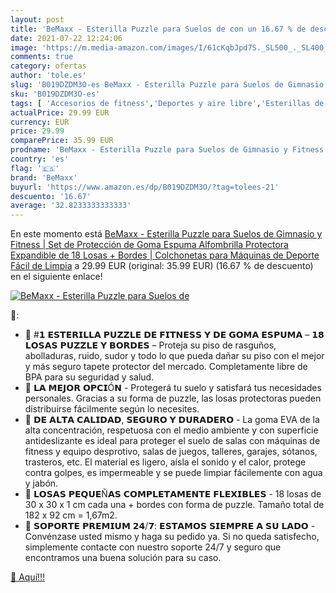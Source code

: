 ```yaml
---
layout: post
title: 'BeMaxx - Esterilla Puzzle para Suelos de con un 16.67 % de descuento'
date: 2021-07-22 12:24:06
image: 'https://m.media-amazon.com/images/I/61cKqbJpd7S._SL500_._SL400_.jpg'
comments: true
category: ofertas
author: 'tole.es'
slug: 'B019DZDM3O-es BeMaxx - Esterilla Puzzle para Suelos de Gimnasio y...'
sku: 'B019DZDM3O-es'
tags: [ 'Accesorios de fitness','Deportes y aire libre','Esterillas de ejercicios','Fitness y ejercicio','bemaxx','puzzle', ]
actualPrice: 29.99 EUR
currency: EUR
price: 29.99
comparePrice: 35.99 EUR
prodname: 'BeMaxx - Esterilla Puzzle para Suelos de Gimnasio y Fitness | Set de Protección de Goma Espuma  Alfombrilla Protectora Expandible de 18 Losas + Bordes | Colchonetas para Máquinas de Deporte  Fácil de Limpia'
country: 'es'
flag: '🇪🇸'
brand: 'BeMaxx'
buyurl: 'https://www.amazon.es/dp/B019DZDM3O/?tag=tolees-21'
descuento: '16.67'
average: '32.8233333333333'
---
```


En este momento está [BeMaxx - Esterilla Puzzle para Suelos de Gimnasio y Fitness | Set de Protección de Goma Espuma  Alfombrilla Protectora Expandible de 18 Losas + Bordes | Colchonetas para Máquinas de Deporte  Fácil de Limpia](https://www.amazon.es/dp/B019DZDM3O/?tag=tolees-21) a 29.99 EUR (original: 35.99 EUR) (16.67 %  de descuento) en el siguiente enlace!

[![BeMaxx - Esterilla Puzzle para Suelos de](https://m.media-amazon.com/images/I/61cKqbJpd7S._SL500_._SL400_.jpg)](https://www.amazon.es/dp/B019DZDM3O/?tag=tolees-21)

🔎:

- 💪 #𝟭 𝗘𝗦𝗧𝗘𝗥𝗜𝗟𝗟𝗔 𝗣𝗨𝗭𝗭𝗟𝗘 𝗗𝗘 𝗙𝗜𝗧𝗡𝗘𝗦𝗦 𝗬 𝗗𝗘 𝗚𝗢𝗠𝗔 𝗘𝗦𝗣𝗨𝗠𝗔 – 𝟭𝟴 𝗟𝗢𝗦𝗔𝗦 𝗣𝗨𝗭𝗭𝗟𝗘 𝗬 𝗕𝗢𝗥𝗗𝗘𝗦 – Proteja su piso de rasguños, abolladuras, ruido, sudor y todo lo que pueda dañar su piso con el mejor y más seguro tapete protector del mercado. Completamente libre de BPA para su seguridad y salud.
- 💪 𝗟𝗔 𝗠𝗘𝗝𝗢𝗥 𝗢𝗣𝗖𝗜Ó𝗡 - Protegerá tu suelo y satisfará tus necesidades personales. Gracias a su forma de puzzle, las losas protectoras pueden distribuirse fácilmente según lo necesites.
- 💪 𝗗𝗘 𝗔𝗟𝗧𝗔 𝗖𝗔𝗟𝗜𝗗𝗔𝗗, 𝗦𝗘𝗚𝗨𝗥𝗢 𝗬 𝗗𝗨𝗥𝗔𝗗𝗘𝗥𝗢 - La goma EVA de la alta concentración, respetuosa con el medio ambiente y con superficie antideslizante es ideal para proteger el suelo de salas con máquinas de fitness y equipo desprotivo, salas de juegos, talleres, garajes, sótanos, trasteros, etc. El material es ligero, aísla el sonido y el calor, protege contra golpes, es impermeable y se puede limpiar fácilemente con agua y jabón.
- 💪 𝗟𝗢𝗦𝗔𝗦 𝗣𝗘𝗤𝗨𝗘Ñ𝗔𝗦 𝗖𝗢𝗠𝗣𝗟𝗘𝗧𝗔𝗠𝗘𝗡𝗧𝗘 𝗙𝗟𝗘𝗫𝗜𝗕𝗟𝗘𝗦 - 18 losas de 30 x 30 x 1 cm cada una + bordes con forma de puzzle. Tamaño total de 182 x 92 cm = 1,67m2.
- 💪 𝗦𝗢𝗣𝗢𝗥𝗧𝗘 𝗣𝗥𝗘𝗠𝗜𝗨𝗠 𝟮𝟰/𝟳: 𝗘𝗦𝗧𝗔𝗠𝗢𝗦 𝗦𝗜𝗘𝗠𝗣𝗥𝗘 𝗔 𝗦𝗨 𝗟𝗔𝗗𝗢 - Convénzase usted mismo y haga su pedido ya. Si no queda satisfecho, simplemente contacte con nuestro soporte 24/7 y seguro que encontramos una buena solución para su caso.

[🛒 Aquí!!!](https://www.amazon.es/dp/B019DZDM3O/?tag=tolees-21)
